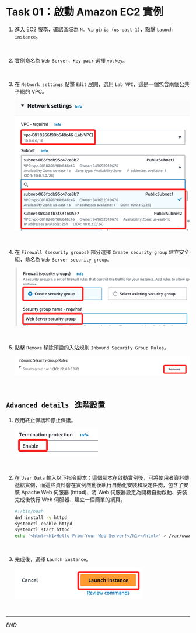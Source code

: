 #  Task 01：啟動 Amazon EC2 實例

1. 進入 EC2 服務，確認區域為 `N. Virginia (us-east-1)`，點擊 `Launch instance`。

<br>

2. 實例命名為 `Web Server`，`Key pair` 選擇 `vockey`。

<br>

3. 在 `Network settings` 點擊 `Edit` 展開，選用 `Lab VPC`，這是一個包含兩個公共子網的 VPC。

    ![](images/img_01.png)

<br>

4. 在 `Firewall (security groups)` 部分選擇 `Create security group` 建立安全組，命名為 `Web Server security group`。

    ![](images/img_02.png)

<br>

5. 點擊 `Remove` 移除預設的入站規則 `Inbound Security Group Rules`。

    ![](images/img_03.png)

<br>

## `Advanced details ` 進階設置

1. 啟用終止保護和停止保護。

    ![](images/img_04.png)

<br>

2. 在 `User Data` 輸入以下指令腳本；這個腳本在啟動實例後，可將使用者資料傳遞給實例，而這些資料會在實例啟動後執行自動化安裝和設定任務，包含了安裝 Apache Web 伺服器 (httpd)、將 Web 伺服器設定為開機自動啟動、安裝完成後執行 Web 伺服器、建立一個簡單的網頁。

    ```bash
    #!/bin/bash
    dnf install -y httpd
    systemctl enable httpd
    systemctl start httpd
    echo '<html><h1>Hello From Your Web Server!</h1></html>' > /var/www/html/index.html
    ```

<br>

3. 完成後，選擇 `Launch instance`。

    ![](images/img_05.png)

<br>

___

_END_